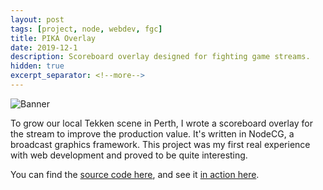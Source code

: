 ```yaml
---
layout: post
tags: [project, node, webdev, fgc]
title: PIKA Overlay
date: 2019-12-1
description: Scoreboard overlay designed for fighting game streams.
hidden: true
excerpt_separator: <!--more-->
---
```


![Banner](https://i.imgur.com/mzXXFM3.jpg)

To grow our local Tekken scene in Perth, I wrote a scoreboard
overlay for the stream to improve the production value.
It's written in NodeCG, a broadcast graphics framework. This project was
my first real experience with web development and proved to be quite
interesting.

You can find the
[source code here](https://github.com/opeik/pika-overlay), and see it
[in action here](https://twitch.tv/perthironkingarena).
